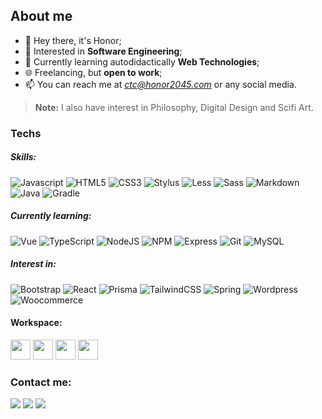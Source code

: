 ## About me

- 👋 Hey there, it's Honor;
- 👀 Interested in **Software Engineering**;
- 🌱 Currently learning autodidactically **Web Technologies**;
- 🌐 Freelancing, but **open to work**;
- 📫 You can reach me at *ctc@honor2045.com* or any social media.

> **Note:** I also have interest in Philosophy, Digital Design and Scifi Art.

### Techs

##### Skills:

![Javascript](https://img.shields.io/badge/-Javascript-gray?style=flat&logo=javascript)
![HTML5](https://img.shields.io/badge/-HTML5-blue?style=flat&logo=html5&logoColor=white)
![CSS3](https://img.shields.io/badge/-CSS3-orange?style=flat&logo=css3) ![Stylus](https://img.shields.io/badge/-Stylus-orange?style=flat&logo=stylus) ![Less](https://img.shields.io/badge/-Less-blue?style=flat&logo=less) ![Sass](https://img.shields.io/badge/-Sass-gray?style=flat&logo=sass) ![Markdown](https://img.shields.io/badge/-Markdown-gray?style=flat&logo=markdown) ![Java](https://img.shields.io/badge/-java-red?style=flat&logo=java) ![Gradle](https://img.shields.io/badge/-Gradle-blue?style=flat&logo=gradle)

##### Currently learning:

![Vue](https://img.shields.io/badge/-Vue-gray?style=flat&logo=vue.js) ![TypeScript](https://img.shields.io/badge/-TypeScript-gray?style=flat&logo=typescript) ![NodeJS](https://img.shields.io/badge/-NodeJS-gray?style=flat&logo=node.js) ![NPM](https://img.shields.io/badge/-NPM-gray?style=flat&logo=npm) ![Express](https://img.shields.io/badge/-Express-gray?style=flat&logo=express)
![Git](https://img.shields.io/badge/-Git-gray?style=flat&logo=git) ![MySQL](https://img.shields.io/badge/-MySQL-gray?style=flat&logo=mysql)

##### Interest in:

![Bootstrap](https://img.shields.io/badge/-Bootstrap-gray?style=flat&logo=bootstrap) ![React](https://img.shields.io/badge/-React-gray?style=flat&logo=react) ![Prisma](https://img.shields.io/badge/-Prisma-gray?style=flat&logo=prisma) ![TailwindCSS](https://img.shields.io/badge/-TailwindCSS-gray?style=flat&logo=tailwindcss) ![Spring](https://img.shields.io/badge/-Spring-gray?style=flat&logo=tailwindcss) ![Wordpress](https://img.shields.io/badge/-Wordpress-gray?style=flat&logo=wordpress) ![Woocommerce](https://img.shields.io/badge/-Woocommerce-gray?style=flat&logo=woocommerce)

#### Workspace:

<img src="https://cdn.jsdelivr.net/gh/devicons/devicon/icons/vscode/vscode-original.svg" width="32" height="32"/> <img src="https://cdn.jsdelivr.net/gh/devicons/devicon/icons/chrome/chrome-plain.svg" width="32" height="32"/> <img src="https://cdn.jsdelivr.net/gh/devicons/devicon/icons/ubuntu/ubuntu-plain.svg" width="32" height="32"/> <img src="https://cdn.jsdelivr.net/gh/devicons/devicon/icons/android/android-plain.svg" width="32" height="32"/>

### Contact me:

<div>
  <a href="https://www.twitter.com/honor2045" target="_blank"><img src="https://img.shields.io/badge/Twitter-222222?style=for-the-badge&logo=twitter&logoColor=white" target="_blank"></a>
  <a href="https://instagram.com/honor2045" target="_blank"><img src="https://img.shields.io/badge/-Instagram-%23222222?style=for-the-badge&logo=instagram&logoColor=white" target="_blank"></a>
  <a href = "mailto:contact@honor2045.com"><img src="https://img.shields.io/badge/Gmail-222222?style=for-the-badge&logo=gmail&logoColor=white" target="_blank"></a>
</div>
